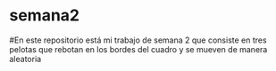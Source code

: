 # semana2
#En este repositorio está mi trabajo de semana 2 que consiste en tres pelotas que rebotan en los bordes del cuadro y se mueven de manera aleatoria
